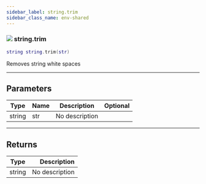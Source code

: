 ```yaml
---
sidebar_label: string.trim
sidebar_class_name: env-shared
---
```


### ![](/img/wiki/shared.png) string.trim

```lua
string string.trim(str)
```

Removes string white spaces<br/>

-----------------
## Parameters

| Type   | Name | Description | Optional |
| ------ | ---- | ----------- | -------: |
| string | str | No description |   |

-----------------
## Returns

| Type   | Description |
| ------ | ----------: |
| string | No description |

